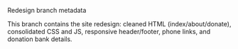 ﻿Redesign branch metadata

This branch contains the site redesign: cleaned HTML (index/about/donate), consolidated CSS and JS, responsive header/footer, phone links, and donation bank details.

